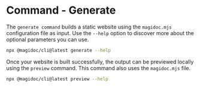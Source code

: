 # Command - Generate

The `generate command` builds a static website using the `magidoc.mjs` configuration file as input. Use the `--help` option to discover more about the optional parameters you can use.

```bash
npx @magidoc/cli@latest generate --help
```

Once your website is built successfully, the output can be previewed locally using the `preview` command. This command also uses the `magidoc.mjs` file.

```bash
npx @magidoc/cli@latest preview --help
```
